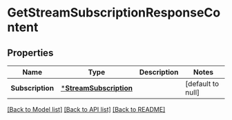 # GetStreamSubscriptionResponseContent

## Properties
Name | Type | Description | Notes
------------ | ------------- | ------------- | -------------
**Subscription** | [***StreamSubscription**](StreamSubscription.md) |  | [default to null]

[[Back to Model list]](../README.md#documentation-for-models) [[Back to API list]](../README.md#documentation-for-api-endpoints) [[Back to README]](../README.md)

